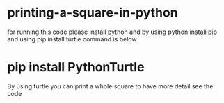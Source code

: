 # printing-a-square-in-python
for running this code please install python and by using python install pip and using pip install turtle command is below
# pip install PythonTurtle
By using turtle you can print a whole square to have more detail see the code
